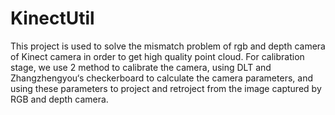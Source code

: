 # KinectUtil
This project is used to solve the mismatch problem of rgb and depth camera of Kinect camera in order to get high quality point cloud. For calibration stage, we use 2 method to calibrate the camera, using DLT and Zhangzhengyou‘s checkerboard to calculate the camera parameters, and using these parameters to project and retroject from the image captured by RGB and depth camera.
